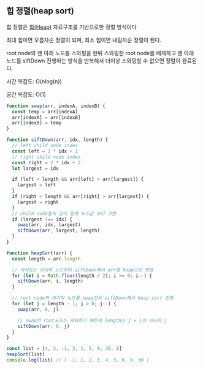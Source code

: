 ## 힙 정렬(heap sort)

힙 정렬은 [힙(Heap)](https://github.com/john015/TIL/blob/master/data-structure/heap.md) 자료구조를 기반으로한 정렬 방식이다

최대 힙이면 오름차순 정렬이 되며, 최소 힙이면 내림차순 정렬이 된다.

root node와 맨 아래 노드를 스와핑을 한뒤 스와핑한 root node를 배제하고 맨 아래 노드를 siftDown 진행하는 방식을 반복해서 더이상 스와핑할 수 없으면 정렬이 완료된다.

시간 복잡도: O(nlog(n))

공간 복잡도: O(1)

```javascript
function swap(arr, indexA, indexB) {
  const temp = arr[indexA]
  arr[indexA] = arr[indexB]
  arr[indexB] = temp
}

function siftDown(arr, idx, length) {
  // left child node index
  const left = 2 * idx + 1
  // right child node index
  const right = 2 * idx + 2
  let largest = idx

  if (left < length && arr[left] > arr[largest]) {
    largest = left
  }
  if (right < length && arr[right] > arr[largest]) {
    largest = right
  }
  // child node들의 값이 현재 노드값 보다 크면
  if (largest !== idx) {
    swap(arr, idx, largest)
    siftDown(arr, largest, length)
  }
}

function heapSort(arr) {
  const length = arr.length

  // 자식있는 마지막 노드부터 siftDown해서 arr를 heap으로 변경
  for (let i = Math.floor(length / 2); i >= 0; i--) {
    siftDown(arr, i, length)
  }

  // root node와 마지막 노드를 swap한뒤 siftDown해서 heap sort 진행
  for (let j = length - 1; j > 0; j--) {
    swap(arr, 0, j)

    // swap한 root노드는 제외하기 때문에 length는 j + 1이 아니라 j
    siftDown(arr, 0, j)
  }
}

const list = [4, 2, -1, 3, 1, 5, 9, 30, 6]
heapSort(list)
console.log(list) // [ -1, 1, 2, 3, 4, 5, 6, 9, 30 ]
```
